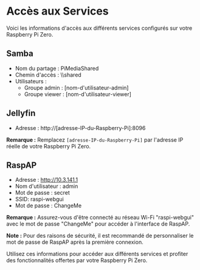 # Accès aux Services

Voici les informations d'accès aux différents services configurés sur votre Raspberry Pi Zero.

## Samba

- Nom du partage : PiMediaShared
- Chemin d'accès : \\<adresse-IP-du-Raspberry-Pi>\shared
- Utilisateurs :
  - Groupe admin : [nom-d'utilisateur-admin]
  - Groupe viewer : [nom-d'utilisateur-viewer]

## Jellyfin

- Adresse : http://[adresse-IP-du-Raspberry-Pi]:8096

**Remarque :** Remplacez `[adresse-IP-du-Raspberry-Pi]` par l'adresse IP réelle de votre Raspberry Pi Zero.

## RaspAP

- Adresse : http://10.3.141.1
- Nom d'utilisateur : admin
- Mot de passe : secret
- SSID: raspi-webgui
- Mot de passe : ChangeMe

**Remarque :** Assurez-vous d'être connecté au réseau Wi-Fi "raspi-webgui" avec le mot de passe "ChangeMe" pour accéder à l'interface de RaspAP.

**Note :** Pour des raisons de sécurité, il est recommandé de personnaliser le mot de passe de RaspAP après la première connexion.

Utilisez ces informations pour accéder aux différents services et profiter des fonctionnalités offertes par votre Raspberry Pi Zero.
